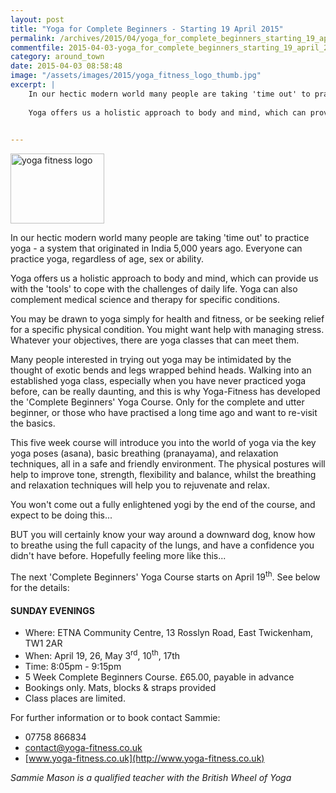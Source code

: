 ```yaml
---
layout: post
title: "Yoga for Complete Beginners - Starting 19 April 2015"
permalink: /archives/2015/04/yoga_for_complete_beginners_starting_19_april_2015.html
commentfile: 2015-04-03-yoga_for_complete_beginners_starting_19_april_2015
category: around_town
date: 2015-04-03 08:58:48
image: "/assets/images/2015/yoga_fitness_logo_thumb.jpg"
excerpt: |
    In our hectic modern world many people are taking 'time out' to practice yoga - a system that originated in India 5,000 years ago. Everyone can practice yoga, regardless of age, sex or ability.
    
    Yoga offers us a holistic approach to body and mind, which can provide us with the 'tools' to cope with the challenges of daily life. Yoga can also complement medical science and therapy for specific conditions.
    

---
```


<p>
<a href="/assets/images/2015/yoga_fitness_logo.jpg" title="See larger version of - yoga fitness logo"><img src="/assets/images/2015/yoga_fitness_logo_thumb.jpg" width="150" height="112" alt="yoga fitness logo" class="right" /></a>

</p>
In our hectic modern world many people are taking 'time out' to practice yoga - a system that originated in India 5,000 years ago. Everyone can practice yoga, regardless of age, sex or ability.

Yoga offers us a holistic approach to body and mind, which can provide us with the 'tools' to cope with the challenges of daily life. Yoga can also complement medical science and therapy for specific conditions.

You may be drawn to yoga simply for health and fitness, or be seeking relief for a specific physical condition. You might want help with managing stress. Whatever your objectives, there are yoga classes that can meet them.

Many people interested in trying out yoga may be intimidated by the thought of exotic bends and legs wrapped behind heads. Walking into an established yoga class, especially when you have never practiced yoga before, can be really daunting, and this is why Yoga-Fitness has developed the 'Complete Beginners' Yoga Course. Only for the complete and utter beginner, or those who have practised a long time ago and want to re-visit the basics.

This five week course will introduce you into the world of yoga via the key yoga poses (asana), basic breathing (pranayama), and relaxation techniques, all in a safe and friendly environment. The physical postures will help to improve tone, strength, flexibility and balance, whilst the breathing and relaxation techniques will help you to rejuvenate and relax.

You won't come out a fully enlightened yogi by the end of the course, and expect to be doing this...

BUT you will certainly know your way around a downward dog, know how to breathe using the full capacity of the lungs, and have a confidence you didn't have before. Hopefully feeling more like this...

The next 'Complete Beginners' Yoga Course starts on April 19<sup>th</sup>. See below for the details:

#### SUNDAY EVENINGS

-   Where: ETNA Community Centre, 13 Rosslyn Road, East Twickenham, TW1 2AR
-   When: April 19, 26, May 3<sup>rd</sup>, 10<sup>th</sup>, 17th
-   Time: 8:05pm - 9:15pm
-   5 Week Complete Beginners Course. £65.00, payable in advance
-   Bookings only. Mats, blocks & straps provided
-   Class places are limited.

For further information or to book contact Sammie:

-   07758 866834
-   <contact@yoga-fitness.co.uk>
-   [www.yoga-fitness.co.uk](http://www.yoga-fitness.co.uk)

*Sammie Mason is a qualified teacher with the British Wheel of Yoga*
